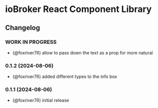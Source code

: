 # ioBroker React Component Library

## Changelog

<!--
  Placeholder for the next version (at the beginning of the line):
  ### **WORK IN PROGRESS**
-->

### **WORK IN PROGRESS**
* (@foxriver76) allow to pass down the text as a prop for more natural

### 0.1.2 (2024-08-06)
* (@foxriver76) added different types to the info box

### 0.1.1 (2024-08-06)
* (@foxriver76) initial release
